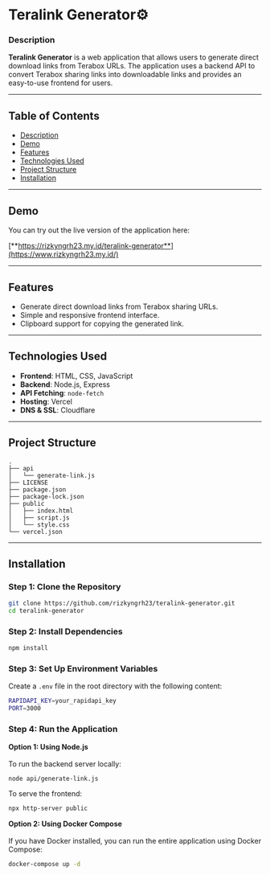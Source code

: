 # **Teralink Generator⚙️**

### **Description**
**Teralink Generator** is a web application that allows users to generate direct download links from Terabox URLs. The application uses a backend API to convert Terabox sharing links into downloadable links and provides an easy-to-use frontend for users.

---

## **Table of Contents**
- [Description](#description)
- [Demo](#demo)
- [Features](#features)
- [Technologies Used](#technologies-used)
- [Project Structure](#project-structure)
- [Installation](#installation)

---

## **Demo**
You can try out the live version of the application here:

[**https://rizkyngrh23.my.id/teralink-generator**](https://www.rizkyngrh23.my.id/)

---

## **Features**
- Generate direct download links from Terabox sharing URLs.
- Simple and responsive frontend interface.
- Clipboard support for copying the generated link.

---

## **Technologies Used**
- **Frontend**: HTML, CSS, JavaScript
- **Backend**: Node.js, Express
- **API Fetching**: `node-fetch`
- **Hosting**: Vercel
- **DNS & SSL**: Cloudflare

---

## **Project Structure**
```
.
├── api
│   └── generate-link.js
├── LICENSE
├── package.json
├── package-lock.json
├── public
│   ├── index.html
│   ├── script.js
│   └── style.css
└── vercel.json
```

---

## **Installation**

### **Step 1: Clone the Repository**
```bash
git clone https://github.com/rizkyngrh23/teralink-generator.git
cd teralink-generator
```

### **Step 2: Install Dependencies**
```bash
npm install
```

### **Step 3: Set Up Environment Variables**
Create a ``.env`` file in the root directory with the following content:
```bash
RAPIDAPI_KEY=your_rapidapi_key
PORT=3000
```

### **Step 4: Run the Application**
**Option 1: Using Node.js**
<br>
<br>
To run the backend server locally:

```bash
node api/generate-link.js
```
To serve the frontend:
```bash
npx http-server public
```

**Option 2: Using Docker Compose**
<br>
<br>
If you have Docker installed, you can run the entire application using Docker Compose:
```bash
docker-compose up -d
```

